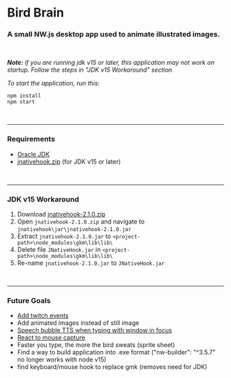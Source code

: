 # Bird Brain


### A small NW.js desktop app used to animate illustrated images.

<br>

***Note:** if you are running jdk v15 or later, this application may not work on startup. Follow the steps in "JDK v15 Workaround" section*

*To start the application, run this:*

```
npm install
npm start
```

<br>

---

### Requirements

- [Oracle JDK](https://www.oracle.com/java/technologies/javase-jdk15-downloads.html)
- [jnativehook.zip](https://github.com/kwhat/jnativehook/releases/tag/2.1.0) (for JDK v15 or later)

<br>

---
### JDK v15 Workaround



1. Download [jnativehook-2.1.0.zip](https://github.com/kwhat/jnativehook/releases/tag/2.1.0)
2. Open `jnativehook-2.1.0.zip` and navigate to `jnativehook\jar\jnativehook-2.1.0.jar`
3. Extract `jnativehook-2.1.0.jar` to `<project-path>\node_modules\gkm\lib\lib\`
4. Delete file `JNativeHook.jar` in `<project-path>\node_modules\gkm\lib\lib\`
5. Re-name `jnativehook-2.1.0.jar` to `JNativeHook.jar`

<br>

---

### Future Goals

* [Add twitch events](https://dev.twitch.tv/docs/eventsub)
* Add animated images instead of still image
* [Speech bubble TTS when typing with window in focus](https://www.npmjs.com/package/google-tts-api)
* [React to mouse capture](https://www.npmjs.com/package/gkm)
* Faster you type, the more the bird sweats (sprite sheet)
* Find a way to build application into .exe format ("nw-builder": "^3.5.7" no longer works with node v15)
* find keyboard/mouse hook to replace gmk (removes need for JDK)
